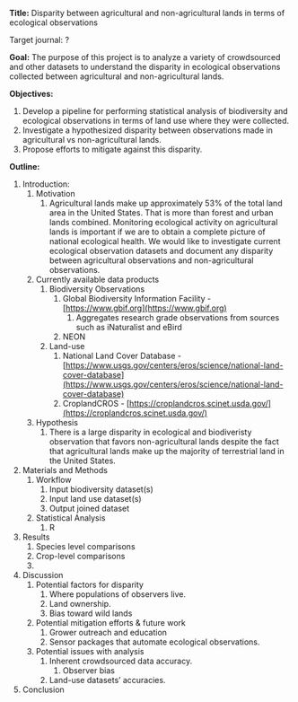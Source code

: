 **Title:** Disparity between agricultural and non-agricultural lands in terms of ecological observations

Target journal: ?

**Goal:** The purpose of this project is to analyze a variety of crowdsourced and other datasets to understand the disparity in ecological observations collected between agricultural and non-agricultural lands.

**Objectives:**

1. Develop a pipeline for performing statistical analysis of biodiversity and ecological observations in terms of land use where they were collected.  
2. Investigate a hypothesized disparity between observations made in agricultural vs non-agricultural lands.  
3. Propose efforts to mitigate against this disparity.

**Outline:**

1. Introduction:   
   1. Motivation  
      1. Agricultural lands make up approximately 53% of the total land area in the United States. That is more than forest and urban lands combined. Monitoring ecological activity on agricultural lands is important if we are to obtain a complete picture of national ecological health. We would like to investigate current ecological observation datasets and document any disparity between agricultural observations and non-agricultural observations.  
   2. Currently available data products  
      1. Biodiversity Observations  
         1. Global Biodiversity Information Facility \- [https://www.gbif.org](https://www.gbif.org)  
            1. Aggregates research grade observations from sources such as iNaturalist and eBird  
         2. NEON  
      2. Land-use  
         1. National Land Cover Database \- [https://www.usgs.gov/centers/eros/science/national-land-cover-database](https://www.usgs.gov/centers/eros/science/national-land-cover-database)  
         2. CroplandCROS \- [https://croplandcros.scinet.usda.gov/](https://croplandcros.scinet.usda.gov/)   
   3. Hypothesis  
      1. There is a large disparity in ecological and biodiveristy observation that favors non-agricultural lands despite the fact that agricultural lands make up the majority of terrestrial land in the United States.  
2. Materials and Methods  
   1. Workflow  
      1. Input biodiversity dataset(s)  
      2. Input land use dataset(s)  
      3. Output joined dataset  
   2. Statistical Analysis  
      1. R  
3. Results  
   1. Species level comparisons  
   2. Crop-level comparisons  
   3.   
4. Discussion  
   1. Potential factors for disparity  
      1. Where populations of observers live.  
      2. Land ownership.  
      3. Bias toward wild lands  
   2. Potential mitigation efforts & future work  
      1. Grower outreach and education  
      2. Sensor packages that automate ecological observations.  
   3. Potential issues with analysis  
      1. Inherent crowdsourced data accuracy.  
         1. Observer bias  
      2. Land-use datasets’ accuracies.  
5. Conclusion

